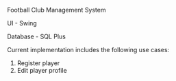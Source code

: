 Football Club Management System

UI - Swing

Database - SQL Plus

Current implementation includes the following use cases:

1. Register player
2. Edit player profile
